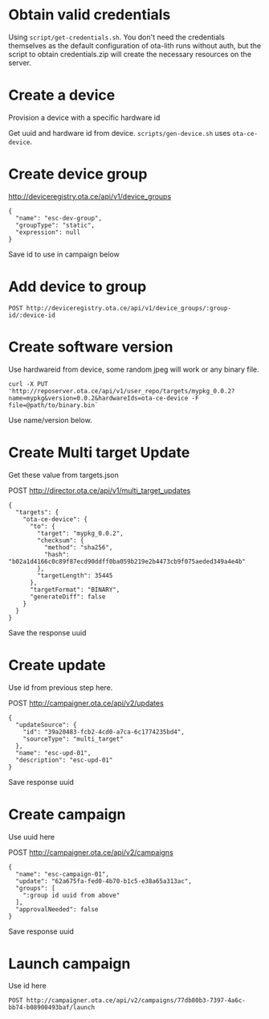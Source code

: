 # Obtain valid credentials

Using `script/get-credentials.sh`. You don't need the credentials themselves as the default configuration of ota-lith runs without auth, but the script to obtain credentials.zip will create the necessary resources on the server.

# Create a device

Provision a device with a specific hardware id

Get uuid and hardware id from device. `scripts/gen-device.sh` uses `ota-ce-device`.

# Create device group

http://deviceregistry.ota.ce/api/v1/device_groups

    {
      "name": "esc-dev-group",
      "groupType": "static",
      "expression": null
    }

Save id to use in campaign below

# Add device to group

`POST http://deviceregistry.ota.ce/api/v1/device_groups/:group-id/:device-id`

# Create software version

Use hardwareid from device, some random jpeg will work or any binary file.

    curl -X PUT 'http://reposerver.ota.ce/api/v1/user_repo/targets/mypkg_0.0.2?name=mypkg&version=0.0.2&hardwareIds=ota-ce-device -F file=@path/to/binary.bin`

Use name/version below.

# Create Multi target Update

Get these value from targets.json

POST http://director.ota.ce/api/v1/multi_target_updates

    {
      "targets": {
        "ota-ce-device": {
          "to": {
            "target": "mypkg_0.0.2",
            "checksum": {
              "method": "sha256",
              "hash": "b02a1d4166c0c89f87ecd90ddff0ba059b219e2b4473cb9f075aeded349a4e4b"
            },
            "targetLength": 35445
          },
          "targetFormat": "BINARY",
          "generateDiff": false
        }
      }
    }

Save the response uuid

# Create update

Use id from previous step here.

POST http://campaigner.ota.ce/api/v2/updates

    {
      "updateSource": {
        "id": "39a20483-fcb2-4cd0-a7ca-6c1774235bd4",
        "sourceType": "multi_target"
      },
      "name": "esc-upd-01",
      "description": "esc-upd-01"
    }

Save response uuid

# Create campaign

Use uuid here

POST http://campaigner.ota.ce/api/v2/campaigns

    {
      "name": "esc-campaign-01",
      "update": "62a675fa-fed0-4b70-b1c5-e38a65a313ac",
      "groups": [
        ":group id uuid from above"
      ],
      "approvalNeeded": false
    }

Save response uuid

# Launch campaign

Use id here

`POST http://campaigner.ota.ce/api/v2/campaigns/77db80b3-7397-4a6c-bb74-b08900493baf/launch`
